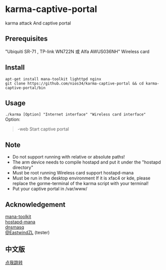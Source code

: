 # karma-captive-portal
karma attack And captive portal </br>

## Prerequisites
"Ubiquiti SR-71 , TP-link WN722N 或 Alfa AWUS036NH" Wireless card </br>

## Install
`apt-get install mana-toolkit lighttpd nginx` </br>
`git clone https://github.com/nios34/karma-captive-portal && cd karma-captive-portal/bin` </br>

## Usage
`./karma [Option] "Internet interface" "Wireless card interface" ` </br>
Option: </br>
> -web Start captive portal </br>

## Note
 * Do not support running with relative or absolute paths! </br>
 * The arm device needs to compile hostapd and put it under the "hostapd directory" </br>
 * Must be root running Wireless card support hostapd-mana </br>
 * Must be run in the desktop environment If it is xfac4 or kde, please replace the gorme-terminal of the karma script with your terminal! </br>
 * Put your captive portal in /var/www/ </br>

## Acknowledgement
[mana-toolkit](https://github.com/sensepost/mana) </br>
[hostapd-mana](https://github.com/sensepost/hostapd-mana) </br>
[dnsmasq](http://www.thekelleys.org.uk/dnsmasq/doc.html) </br>
[@EastwindZL](https://github.com/EastwindZL) (tester) </br>

## 中文版
[点我跳转](https://github.com/nios34/karma-captive-portal/blob/master/README.md)
